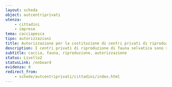 ```yaml
---
layout: scheda
object: autcentriprivati
utenza:
    - cittadini
    - imprese
tema: cacciapesca
tipo: autorizzazioni
title: Autorizzazione per la costituzione di centri privati di riproduzione di fauna selvatica
description: I centri privati di riproduzione di fauna selvatica sono soggetti ad autorizzazione regionale
subtitle: caccia, fauna, riproduzione, autorizzazione
status: Livello2
statusLink: /onboard
evidenza: 0
redirect_from:
    - schede/autcentriprivati/cittadini/index.html
---
```

